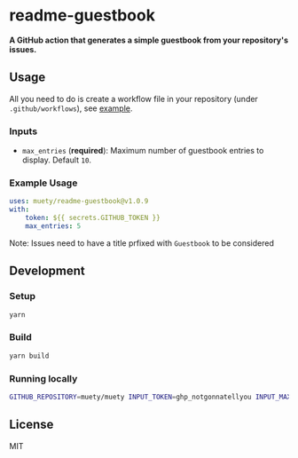 # readme-guestbook

**A GitHub action that generates a simple guestbook from your repository's issues.**

## Usage
All you need to do is create a workflow file in your repository (under `.github/workflows`), see [example](examples/workflow.yml).

### Inputs
* `max_entries` (**required**): Maximum number of guestbook entries to display. Default `10`.

### Example Usage
```yaml
uses: muety/readme-guestbook@v1.0.9
with:
    token: ${{ secrets.GITHUB_TOKEN }}
    max_entries: 5
```

Note: Issues need to have a title prfixed with `Guestbook` to be considered

## Development
### Setup
```bash
yarn
```

### Build
```bash
yarn build
```

### Running locally
```bash
GITHUB_REPOSITORY=muety/muety INPUT_TOKEN=ghp_notgonnatellyou INPUT_MAX_ENTRIES=10 node index.js
```

## License
MIT
